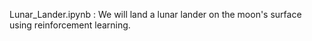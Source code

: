 Lunar_Lander.ipynb : We will land a lunar lander on the moon's surface using reinforcement learning.
